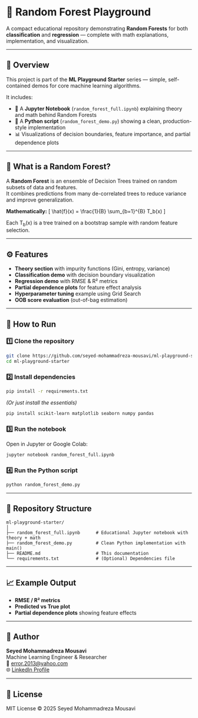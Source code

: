 # 🌲 Random Forest Playground
A compact educational repository demonstrating **Random Forests** for both **classification** and **regression** — complete with math explanations, implementation, and visualization.

---

## 📘 Overview
This project is part of the **ML Playground Starter** series — simple, self-contained demos for core machine learning algorithms.

It includes:
- 📗 A **Jupyter Notebook** (`random_forest_full.ipynb`) explaining theory and math behind Random Forests  
- 🐍 A **Python script** (`random_forest_demo.py`) showing a clean, production-style implementation  
- 📊 Visualizations of decision boundaries, feature importance, and partial dependence plots  

---

## 🧠 What is a Random Forest?
A **Random Forest** is an ensemble of Decision Trees trained on random subsets of data and features.  
It combines predictions from many de-correlated trees to reduce variance and improve generalization.

**Mathematically:**
\[
\hat{f}(x) = \frac{1}{B} \sum_{b=1}^{B} T_b(x)
\]

Each T<sub>b</sub>(x) is a tree trained on a bootstrap sample with random feature selection.

---

## ⚙️ Features
- **Theory section** with impurity functions (Gini, entropy, variance)
- **Classification demo** with decision boundary visualization  
- **Regression demo** with RMSE & R² metrics  
- **Partial dependence plots** for feature effect analysis  
- **Hyperparameter tuning** example using Grid Search  
- **OOB score evaluation** (out-of-bag estimation)  

---

## 🚀 How to Run

### 1️⃣ Clone the repository
```bash
git clone https://github.com/seyed-mohammadreza-mousavi/ml-playground-starter.git
cd ml-playground-starter
```

### 2️⃣ Install dependencies
```bash
pip install -r requirements.txt
```
*(Or just install the essentials)*
```bash
pip install scikit-learn matplotlib seaborn numpy pandas
```

### 3️⃣ Run the notebook
Open in Jupyter or Google Colab:
```bash
jupyter notebook random_forest_full.ipynb
```

### 4️⃣ Run the Python script
```bash
python random_forest_demo.py
```

---

## 🧩 Repository Structure
```
ml-playground-starter/
│
├── random_forest_full.ipynb      # Educational Jupyter notebook with theory + math
├── random_forest_demo.py         # Clean Python implementation with main()
├── README.md                     # This documentation
└── requirements.txt              # (Optional) Dependencies file
```

---

## 📈 Example Output
- **RMSE / R² metrics**
- **Predicted vs True plot**
- **Partial dependence plots** showing feature effects

---

## 👤 Author
**Seyed Mohammadreza Mousavi**  
Machine Learning Engineer & Researcher  
📧 [error.2013@yahoo.com](mailto:error.2013@yahoo.com)  
🌐 [LinkedIn Profile](https://www.linkedin.com/in/seyed-mohammadreza-mousavi)  

---

## 🧾 License
MIT License © 2025 Seyed Mohammadreza Mousavi
